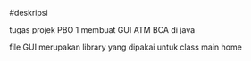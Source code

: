 #deskripsi

tugas projek PBO 1 membuat GUI ATM BCA di java

file GUI merupakan library yang dipakai untuk class main home